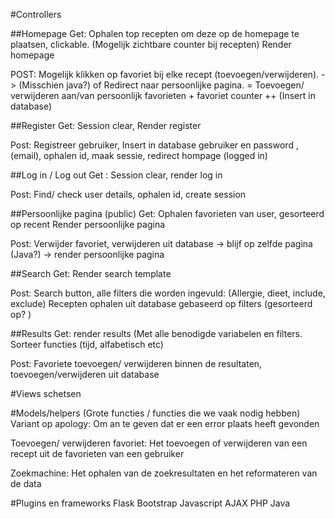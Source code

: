 #Controllers

##Homepage
Get:
Ophalen top recepten om deze op de homepage te plaatsen, clickable.
(Mogelijk zichtbare counter bij recepten)
Render homepage

POST: Mogelijk klikken op favoriet bij elke recept (toevoegen/verwijderen). -> (Misschien java?)  of Redirect naar persoonlijke pagina.  = Toevoegen/ verwijderen aan/van persoonlijk favorieten + favoriet counter ++  (Insert in database)

##Register
Get:
Session clear, Render register

Post:
Registreer gebruiker, Insert in database gebruiker en password ,(email), ophalen id,  maak sessie,  redirect hompage (logged in)

##Log in / Log out
Get :
Session clear, render log in

Post:
Find/ check user details,  ophalen id,  create session

##Persoonlijke pagina (public)
Get:
Ophalen favorieten van user, gesorteerd op recent
Render persoonlijke pagina

Post:
Verwijder favoriet, verwijderen uit database -> blijf op zelfde pagina (Java?) -> render persoonlijke pagina

##Search
Get:
Render search template

Post:
Search button, alle filters die worden ingevuld: (Allergie, dieet, include, exclude)
Recepten ophalen uit database gebaseerd op filters (gesorteerd op? )

##Results
Get: render results (Met alle benodigde variabelen en filters.
Sorteer functies (tijd, alfabetisch etc)

Post: Favoriete toevoegen/ verwijderen binnen de resultaten, toevoegen/verwijderen uit database

#Views
schetsen

#Models/helpers (Grote functies / functies die we vaak nodig hebben)
Variant op apology: Om an te geven dat er een error plaats heeft gevonden

Toevoegen/ verwijderen favoriet: Het toevoegen of verwijderen van een recept uit de favorieten van een gebruiker

Zoekmachine: Het ophalen van de zoekresultaten en het reformateren van de data

#Plugins en frameworks
Flask
Bootstrap
Javascript
AJAX
PHP
Java